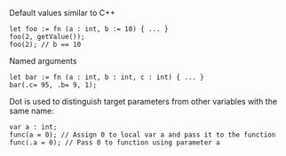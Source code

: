 Default values similar to C++

	let foo := fn (a : int, b := 10) { ... }
	foo(2, getValue());
	foo(2); // b == 10

Named arguments

	let bar := fn (a : int, b : int, c : int) { ... }
	bar(.c= 95, .b= 9, 1);
  
Dot is used to distinguish target parameters from other variables with the same name:

	var a : int;
	func(a = 0); // Assign 0 to local var a and pass it to the function
	func(.a = 0); // Pass 0 to function using parameter a

